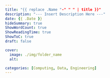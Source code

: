 ```yaml
---
title: "{{ replace .Name "-" " " | title }}"
description: "--- Insert Description Here ---"
date: {{ .Date }}
hideSummary: true
ShowWordCount: true
ShowReadingTime: true
ShowToC: true
draft: false

cover:
  image: ./img/folder_name
  alt:

categories: [Computing, Data, Engineering]
---
```

